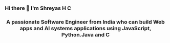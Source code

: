### Hi there 👋 I'm Shreyas H C
<h3 align="center">A passionate Software Engineer from India who can build Web apps and AI systems applications using JavaScript, Python.Java and C </h3>
<!--
**Shreyas2409/Shreyas2409** is a ✨ _special_ ✨ repository because its `README.md` (this file) appears on your GitHub profile.

Here are some ideas to get you started:

- 🔭 I’m currently working on ... 
- 🌱 I’m currently learning ...
- 👯 I’m looking to collaborate on ...
- 🤔 I’m looking for help with ...
- 💬 Ask me about ...
- 📫 How to reach me: ...
- 😄 Pronouns: ...
- ⚡ Fun fact: ...
-->
